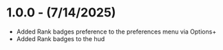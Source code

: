 # 1.0.0 - (7/14/2025)
- Added Rank badges preference to the preferences menu via Options+
- Added Rank badges to the hud